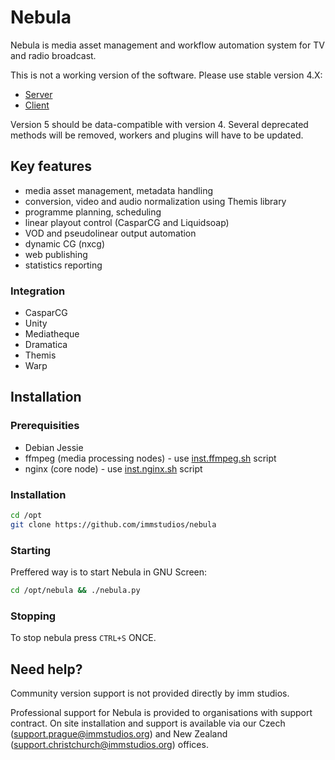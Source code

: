Nebula
======

Nebula is media asset management and workflow automation system for TV and radio broadcast. 

This is not a working version of the software. Please use stable version 4.X:

 - [Server](https://github.com/opennx/nx.server)
 - [Client](https://github.com/opennx/nx.client)

Version 5 should be data-compatible with version 4.
Several deprecated methods will be removed, workers and plugins will have to be updated.

Key features
------------
 
 - media asset management, metadata handling
 - conversion, video and audio normalization using Themis library
 - programme planning, scheduling
 - linear playout control (CasparCG and Liquidsoap)
 - VOD and pseudolinear output automation
 - dynamic CG (nxcg)
 - web publishing
 - statistics reporting

### Integration
 
 - CasparCG
 - Unity
 - Mediatheque 
 - Dramatica
 - Themis
 - Warp

Installation
------------

### Prerequisities

 - Debian Jessie
 - ffmpeg (media processing nodes) - use [inst.ffmpeg.sh](https://github.com/immstudios/installers/blob/master/install.ffmpeg.sh) script
 - nginx (core node) - use [inst.nginx.sh](https://github.com/immstudios/installers/blob/master/install.nginx.sh) script
 
### Installation

```bash
cd /opt
git clone https://github.com/immstudios/nebula
```

### Starting 

Preffered way is to start Nebula in GNU Screen:

```bash
cd /opt/nebula && ./nebula.py
```

### Stopping

To stop nebula press `CTRL+S` ONCE.


Need help?
----------

Community version support is not provided directly by imm studios. 

Professional support for Nebula is provided to organisations with support contract.
On site installation and support is available via our Czech (support.prague@immstudios.org) and New Zealand (support.christchurch@immstudios.org) offices.

